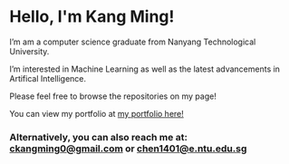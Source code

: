 # Hello, I'm Kang Ming!

I’m am a computer science graduate from Nanyang Technological University.

I’m interested in Machine Learning as well as the latest advancements in Artifical Intelligence.<br>

Please feel free to browse the repositories on my page!

You can view my portfolio at [my portfolio here!](https://chenkm.com)

### Alternatively, you can also reach me at: ckangming0@gmail.com or chen1401@e.ntu.edu.sg 

<!---
chxnkm/chxnkm is a ✨ special ✨ repository because its `README.md` (this file) appears on your GitHub profile.
You can click the Preview link to take a look at your changes.
--->
